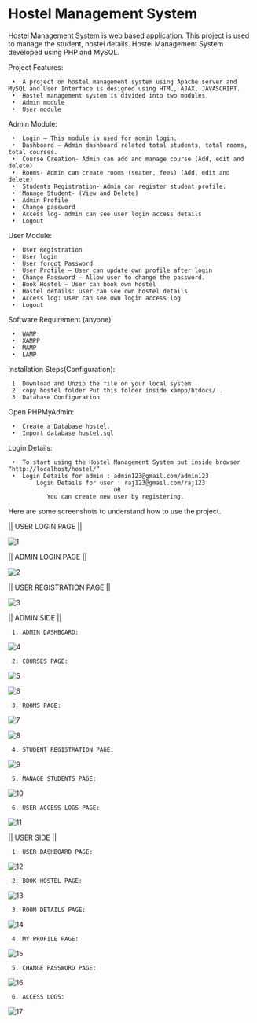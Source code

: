 # Hostel Management System

Hostel Management System is web based application. This project is used to manage the student, hostel details. Hostel Management System developed using PHP and MySQL.

Project Features:

     •	A project on hostel management system using Apache server and MySQL and User Interface is designed using HTML, AJAX, JAVASCRIPT. 
     •	Hostel management system is divided into two modules.
     •	Admin module
     •	User module

Admin Module:

     •	Login – This module is used for admin login.
     •	Dashboard – Admin dashboard related total students, total rooms, total courses.
     •	Course Creation- Admin can add and manage course (Add, edit and delete)
     •	Rooms- Admin can create rooms (seater, fees) (Add, edit and delete)
     •	Students Registration- Admin can register student profile.
     •	Manage Student- (View and Delete)
     •	Admin Profile
     •	Change password
     •	Access log- admin can see user login access details
     •	Logout
     
User Module:

     •	User Registration
     •	User login
     •	User forgot Password
     •	User Profile – User can update own profile after login
     •	Change Password – Allow user to change the password.
     •	Book Hostel – User can book own hostel
     •	Hostel details: user can see own hostel details
     •	Access log: User can see own login access log
     •	Logout

Software Requirement (anyone):

     •	WAMP
     •	XAMPP
     •	MAMP
     •	LAMP

Installation Steps(Configuration):

     1. Download and Unzip the file on your local system.
     2. copy hostel folder Put this folder inside xampp/htdocs/ .
     3. Database Configuration
     
Open PHPMyAdmin:

     •	Create a Database hostel.
     •	Import database hostel.sql
     
Login Details:

     •	To start using the Hostel Management System put inside browser “http://localhost/hostel/”
     •	Login Details for admin : admin123@gmail.com/admin123
            Login Details for user : raj123@gmail.com/raj123 
                                  OR 
               You can create new user by registering.
               
Here are some screenshots to understand how to use the project.

|| USER LOGIN PAGE ||

![1](https://user-images.githubusercontent.com/108848788/180654595-cb87107f-e8c8-4cbe-aae7-300b34d3c06f.png)

|| ADMIN LOGIN PAGE ||

![2](https://user-images.githubusercontent.com/108848788/180654597-f94f88ad-08e0-4192-9aec-83b3a4031b59.png)

|| USER REGISTRATION PAGE ||

![3](https://user-images.githubusercontent.com/108848788/180654604-16a0d500-df36-4e66-8477-66a17ff6ca22.png)


|| ADMIN SIDE ||

     1. ADMIN DASHBOARD:
     
![4](https://user-images.githubusercontent.com/108848788/180654610-56a46ba0-11ea-4961-8ba3-bf6f0f9c1bc8.png)

     2. COURSES PAGE:
     
![5](https://user-images.githubusercontent.com/108848788/180654620-11e0393f-f05c-4a22-b949-e2ae15c53d84.png)
 
![6](https://user-images.githubusercontent.com/108848788/180654625-8307d837-8acd-451d-aa3b-f079d299b509.png)

     3. ROOMS PAGE:

![7](https://user-images.githubusercontent.com/108848788/180654631-602a8fe2-46fe-4a7d-ac80-4ea40ccd770e.png)

![8](https://user-images.githubusercontent.com/108848788/180654638-99cb4fa3-7e44-4577-8abb-17f2a3d8e5b8.png)

     4. STUDENT REGISTRATION PAGE:
     
![9](https://user-images.githubusercontent.com/108848788/180654640-5869109f-4970-47a1-90e2-6ef66dc5c34e.png)

     5. MANAGE STUDENTS PAGE:
     
![10](https://user-images.githubusercontent.com/108848788/180654643-5994117e-02bc-4927-9e79-e7ed43c669fc.png)

     6. USER ACCESS LOGS PAGE:
     
![11](https://user-images.githubusercontent.com/108848788/180654646-8766686c-1553-4217-a9f1-ccc558a42dba.png)
 
 
 || USER SIDE ||
 
     1. USER DASHBOARD PAGE:
     
![12](https://user-images.githubusercontent.com/108848788/180654650-26e25489-18cd-4b71-a0f9-d6c38b50fcd2.png)

     2. BOOK HOSTEL PAGE: 
     
![13](https://user-images.githubusercontent.com/108848788/180654658-8955e39a-8a09-43fd-8a73-7a8e52fdb4ec.png)

     3. ROOM DETAILS PAGE:
     
![14](https://user-images.githubusercontent.com/108848788/180654668-72ba146d-ae4e-44e9-a3e3-d7511e239612.png)

     4. MY PROFILE PAGE:
     
![15](https://user-images.githubusercontent.com/108848788/180654684-a39e736f-63d9-4c01-89e8-591cd91686a6.png)

     5. CHANGE PASSWORD PAGE:
     
![16](https://user-images.githubusercontent.com/108848788/180654699-2adf2124-d51e-49fe-b1b0-7087de76a961.png)

     6. ACCESS LOGS:
     
![17](https://user-images.githubusercontent.com/108848788/180654724-024b449f-cb4a-4b53-b9d5-171fe7bbf71f.png)
